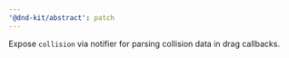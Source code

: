 ```yaml
---
'@dnd-kit/abstract': patch
---
```


Expose `collision` via notifier for parsing collision data in drag callbacks.
